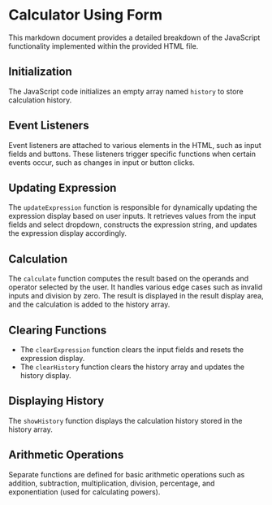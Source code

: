 # Calculator Using Form

This markdown document provides a detailed breakdown of the JavaScript functionality implemented within the provided HTML file.

## Initialization

The JavaScript code initializes an empty array named `history` to store calculation history.

## Event Listeners

Event listeners are attached to various elements in the HTML, such as input fields and buttons. These listeners trigger specific functions when certain events occur, such as changes in input or button clicks.

## Updating Expression

The `updateExpression` function is responsible for dynamically updating the expression display based on user inputs. It retrieves values from the input fields and select dropdown, constructs the expression string, and updates the expression display accordingly.

## Calculation

The `calculate` function computes the result based on the operands and operator selected by the user. It handles various edge cases such as invalid inputs and division by zero. The result is displayed in the result display area, and the calculation is added to the history array.

## Clearing Functions

- The `clearExpression` function clears the input fields and resets the expression display.
- The `clearHistory` function clears the history array and updates the history display.

## Displaying History

The `showHistory` function displays the calculation history stored in the history array.

## Arithmetic Operations

Separate functions are defined for basic arithmetic operations such as addition, subtraction, multiplication, division, percentage, and exponentiation (used for calculating powers).
